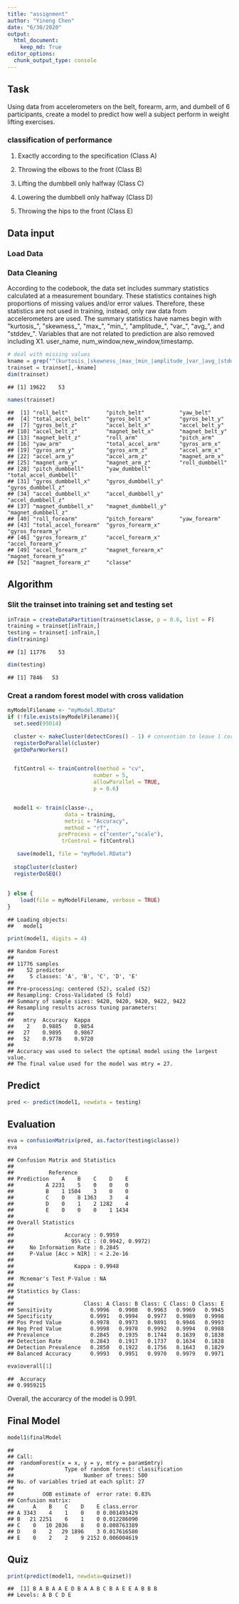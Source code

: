 ```yaml
---
title: "assignment"
author: "Yineng Chen"
date: "6/30/2020"
output: 
  html_document:
    keep_md: True
editor_options: 
  chunk_output_type: console
---
```




## Task

Using data from accelerometers on the belt, forearm, arm, and dumbell of 6 participants, create a model to predict how well a subject perform in weight lifting exercises.

### classification of performance

1. Exactly according to the specification (Class A)

2. Throwing the elbows to the front (Class B)

3. Lifting the dumbbell only halfway (Class C)

4. Lowering the dumbbell only halfway (Class D) 

5. Throwing the hips to the front (Class E)


## Data input

### Load Data




### Data Cleaning

According to the codebook, the data set includes summary statistics calculated at a measurement boundary. These statistics containes high proportions of missing values and/or error values. Therefore, these statistics are not used in training, instead, only raw data from accelerometers are used. The summary statistics have names begin with "kurtosis_", "skewness_", "max_", "min_", "amplitude_", "var_", "avg_", and "stddev_". Variables that are not related to prediction are also removed including X1. user_name, num_window,new_window,timestamp.


```r
# deal with missing values
kname = grep("^(kurtosis_|skewness_|max_|min_|amplitude_|var_|avg_|stddev_)|window|X1|name|time",names(trainset))
trainset = trainset[,-kname]
dim(trainset)
```

```
## [1] 19622    53
```

```r
names(trainset)
```

```
##  [1] "roll_belt"            "pitch_belt"           "yaw_belt"            
##  [4] "total_accel_belt"     "gyros_belt_x"         "gyros_belt_y"        
##  [7] "gyros_belt_z"         "accel_belt_x"         "accel_belt_y"        
## [10] "accel_belt_z"         "magnet_belt_x"        "magnet_belt_y"       
## [13] "magnet_belt_z"        "roll_arm"             "pitch_arm"           
## [16] "yaw_arm"              "total_accel_arm"      "gyros_arm_x"         
## [19] "gyros_arm_y"          "gyros_arm_z"          "accel_arm_x"         
## [22] "accel_arm_y"          "accel_arm_z"          "magnet_arm_x"        
## [25] "magnet_arm_y"         "magnet_arm_z"         "roll_dumbbell"       
## [28] "pitch_dumbbell"       "yaw_dumbbell"         "total_accel_dumbbell"
## [31] "gyros_dumbbell_x"     "gyros_dumbbell_y"     "gyros_dumbbell_z"    
## [34] "accel_dumbbell_x"     "accel_dumbbell_y"     "accel_dumbbell_z"    
## [37] "magnet_dumbbell_x"    "magnet_dumbbell_y"    "magnet_dumbbell_z"   
## [40] "roll_forearm"         "pitch_forearm"        "yaw_forearm"         
## [43] "total_accel_forearm"  "gyros_forearm_x"      "gyros_forearm_y"     
## [46] "gyros_forearm_z"      "accel_forearm_x"      "accel_forearm_y"     
## [49] "accel_forearm_z"      "magnet_forearm_x"     "magnet_forearm_y"    
## [52] "magnet_forearm_z"     "classe"
```


## Algorithm

### Slit the trainset into training set and testing set


```r
inTrain = createDataPartition(trainset$classe, p = 0.6, list = F)
training = trainset[inTrain,]
testing = trainset[-inTrain,]
dim(training)
```

```
## [1] 11776    53
```

```r
dim(testing)
```

```
## [1] 7846   53
```


### Creat a random forest model with cross validation




```r
myModelFilename <- "myModel.RData"
if (!file.exists(myModelFilename)){
  set.seed(95014)

  cluster <- makeCluster(detectCores() - 1) # convention to leave 1 core for OS
  registerDoParallel(cluster)
  getDoParWorkers()


  fitControl <- trainControl(method = "cv",
                           number = 5,
                           allowParallel = TRUE,
                           p = 0.6)


  model1 <- train(classe~.,
                  data = training,
                  metric = "Accuracy",
                  method = "rf",
                preProcess = c("center","scale"),
                 trControl = fitControl)

   save(model1, file = "myModel.RData")
  
  stopCluster(cluster)
  registerDoSEQ()
  
  
} else {
    load(file = myModelFilename, verbose = TRUE)
}
```

```
## Loading objects:
##   model1
```


```r
print(model1, digits = 4)
```

```
## Random Forest 
## 
## 11776 samples
##    52 predictor
##     5 classes: 'A', 'B', 'C', 'D', 'E' 
## 
## Pre-processing: centered (52), scaled (52) 
## Resampling: Cross-Validated (5 fold) 
## Summary of sample sizes: 9420, 9420, 9420, 9422, 9422 
## Resampling results across tuning parameters:
## 
##   mtry  Accuracy  Kappa 
##    2    0.9885    0.9854
##   27    0.9895    0.9867
##   52    0.9778    0.9720
## 
## Accuracy was used to select the optimal model using the largest value.
## The final value used for the model was mtry = 27.
```


## Predict


```r
pred <- predict(model1, newdata = testing)
```

## Evaluation


```r
eva = confusionMatrix(pred, as.factor(testing$classe))
eva
```

```
## Confusion Matrix and Statistics
## 
##           Reference
## Prediction    A    B    C    D    E
##          A 2231    5    0    0    0
##          B    1 1504    3    0    0
##          C    0    8 1363    3    4
##          D    0    1    2 1282    4
##          E    0    0    0    1 1434
## 
## Overall Statistics
##                                           
##                Accuracy : 0.9959          
##                  95% CI : (0.9942, 0.9972)
##     No Information Rate : 0.2845          
##     P-Value [Acc > NIR] : < 2.2e-16       
##                                           
##                   Kappa : 0.9948          
##                                           
##  Mcnemar's Test P-Value : NA              
## 
## Statistics by Class:
## 
##                      Class: A Class: B Class: C Class: D Class: E
## Sensitivity            0.9996   0.9908   0.9963   0.9969   0.9945
## Specificity            0.9991   0.9994   0.9977   0.9989   0.9998
## Pos Pred Value         0.9978   0.9973   0.9891   0.9946   0.9993
## Neg Pred Value         0.9998   0.9978   0.9992   0.9994   0.9988
## Prevalence             0.2845   0.1935   0.1744   0.1639   0.1838
## Detection Rate         0.2843   0.1917   0.1737   0.1634   0.1828
## Detection Prevalence   0.2850   0.1922   0.1756   0.1643   0.1829
## Balanced Accuracy      0.9993   0.9951   0.9970   0.9979   0.9971
```

```r
eva$overall[1]
```

```
##  Accuracy 
## 0.9959215
```

Overall, the accurarcy of the model is  0.991.

## Final Model


```r
model1$finalModel
```

```
## 
## Call:
##  randomForest(x = x, y = y, mtry = param$mtry) 
##                Type of random forest: classification
##                      Number of trees: 500
## No. of variables tried at each split: 27
## 
##         OOB estimate of  error rate: 0.83%
## Confusion matrix:
##      A    B    C    D    E class.error
## A 3343    4    1    0    0 0.001493429
## B   21 2251    6    1    0 0.012286090
## C    0   10 2036    8    0 0.008763389
## D    0    2   29 1896    3 0.017616580
## E    0    2    2    9 2152 0.006004619
```


## Quiz


```r
print(predict(model1, newdata=quizset))
```

```
##  [1] B A B A A E D B A A B C B A E E A B B B
## Levels: A B C D E
```

